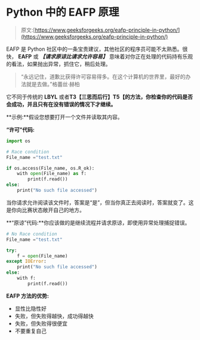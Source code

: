 # Python 中的 EAFP 原理

> 原文:[https://www.geeksforgeeks.org/eafp-principle-in-python/](https://www.geeksforgeeks.org/eafp-principle-in-python/)

EAFP 是 Python 社区中的一条宝贵建议，其他社区的程序员可能不太熟悉。很快， **EAFP** 或 ***【请求原谅比请求允许容易】*** 意味着对你正在处理的代码持有乐观的看法，如果抛出异常，抓住它，稍后处理。

> “永远记住，道歉比获得许可容易得多。在这个计算机的世界里，最好的办法就是去做。”格蕾丝·赫柏

它不同于传统的 **LBYL** 或者**T3【三思而后行】T5【的方法，你检查你的代码是否会成功，并且只有在没有错误的情况下才继续。**

**示例:**假设您想要打开一个文件并读取其内容。

**“许可”代码:**

```py
import os

# Race condition
File_name ="test.txt"

if os.access(File_name, os.R_ok):
    with open(File_name) as f:
        print(f.read())
else:
    print("No such file accessed") 
```

当你请求允许阅读该文件时，答案是“是”，但当你真正去阅读时，答案就变了。这是你向比赛状态敞开自己的地方。

**“原谅”代码:**你应该做的是继续流程并请求原谅，即使用异常处理捕捉错误。

```py
# No Race condition
File_name ="test.txt"

try:
    f = open(File_name)
except IOError:
    print("No such file accessed") 
else:
    with f:
        print(f.read())
```

**EAFP 方法的优势:**

*   显性比隐性好
*   失败，但失败得越快，成功得越快
*   失败，但失败得很便宜
*   不要重复自己